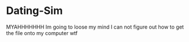 # Dating-Sim
 MYAHHHHHHH
Im going to loose my mind I can not figure out how to get the file onto my computer wtf